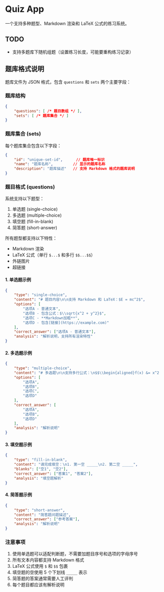 # Quiz App

一个支持多种题型、Markdown 渲染和 LaTeX 公式的练习系统。

## TODO

- 支持多题库下随机组题（设置练习长度，可能要重构练习记录）

## 题库格式说明

题库文件为 JSON 格式，包含 `questions` 和 `sets` 两个主要字段：

### 题库结构

```json
{
    "questions": [ /* 题目数组 */ ],
    "sets": [ /* 题库集合 */ ]
}
```

### 题库集合 (sets)

每个题库集合包含以下字段：

```json
{
    "id": "unique-set-id",      // 题库唯一标识
    "name": "题库名称",         // 显示的题库名称
    "description": "题库描述"   // 支持 Markdown 格式的题库说明
}
```

### 题目格式 (questions)

系统支持以下题型：

1. 单选题 (single-choice)
2. 多选题 (multiple-choice)
3. 填空题 (fill-in-blank)
4. 简答题 (short-answer)

所有题型都支持以下特性：
- Markdown 渲染
- LaTeX 公式（单行 `$...$` 和多行 `$$...$$`）
- 外链图片
- 超链接

#### 1. 单选题示例

```json
{
    "type": "single-choice",
    "content": "# 题目内容\n\n支持 Markdown 和 LaTeX：$E = mc^2$",
    "options": [
        "选项A - 普通文本",
        "选项B - 包含公式：$\\sqrt{x^2 + y^2}$",
        "选项C - **Markdown加粗**",
        "选项D - 包含[链接](https://example.com)"
    ],
    "correct_answer": ["选项A - 普通文本"],
    "analysis": "解析说明，支持所有渲染特性"
}
```

#### 2. 多选题示例

```json
{
    "type": "multiple-choice",
    "content": "# 多选题\n\n支持多行公式：\n$$\\begin{aligned}f(x) &= x^2 + 2x + 1 \\\\&= (x + 1)^2\\end{aligned}$$",
    "options": [
        "选项A",
        "选项B",
        "选项C",
        "选项D"
    ],
    "correct_answer": [
        "选项A",
        "选项B",
        "选项D"
    ],
    "analysis": "解析说明"
}
```

#### 3. 填空题示例

```json
{
    "type": "fill-in-blank",
    "content": "请完成填空：\n1. 第一空 _____\n2. 第二空 _____",
    "blanks": ["空1", "空2"],
    "correct_answer": ["答案1", "答案2"],
    "analysis": "填空题解析"
}
```

#### 4. 简答题示例

```json
{
    "type": "short-answer",
    "content": "简答题问题描述",
    "correct_answer": ["参考答案"],
    "analysis": "解析说明"
}
```

### 注意事项

1. 使用单选题可以适配判断题，不需要加题目序号和选项的字母序号
2. 所有文本内容都支持 Markdown 格式
3. LaTeX 公式使用 `$` 和 `$$` 包裹
4. 填空题的空使用 5 个下划线 `_____` 表示
5. 简答题的答案通常需要人工评判
6. 每个题目都应该有解析说明